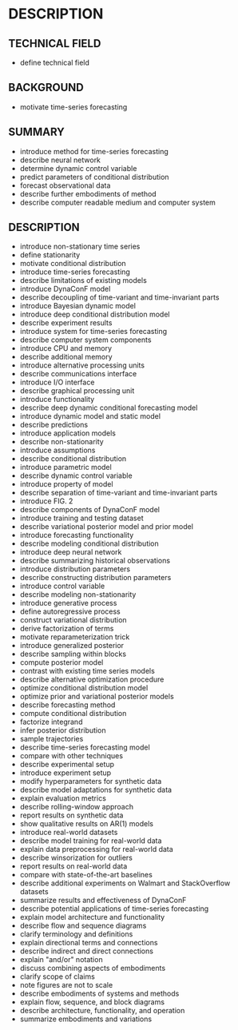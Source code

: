 # DESCRIPTION

## TECHNICAL FIELD

- define technical field

## BACKGROUND

- motivate time-series forecasting

## SUMMARY

- introduce method for time-series forecasting
- describe neural network
- determine dynamic control variable
- predict parameters of conditional distribution
- forecast observational data
- describe further embodiments of method
- describe computer readable medium and computer system

## DESCRIPTION

- introduce non-stationary time series
- define stationarity
- motivate conditional distribution
- introduce time-series forecasting
- describe limitations of existing models
- introduce DynaConF model
- describe decoupling of time-variant and time-invariant parts
- introduce Bayesian dynamic model
- introduce deep conditional distribution model
- describe experiment results
- introduce system for time-series forecasting
- describe computer system components
- introduce CPU and memory
- describe additional memory
- introduce alternative processing units
- describe communications interface
- introduce I/O interface
- describe graphical processing unit
- introduce functionality
- describe deep dynamic conditional forecasting model
- introduce dynamic model and static model
- describe predictions
- introduce application models
- describe non-stationarity
- introduce assumptions
- describe conditional distribution
- introduce parametric model
- describe dynamic control variable
- introduce property of model
- describe separation of time-variant and time-invariant parts
- introduce FIG. 2
- describe components of DynaConF model
- introduce training and testing dataset
- describe variational posterior model and prior model
- introduce forecasting functionality
- describe modeling conditional distribution
- introduce deep neural network
- describe summarizing historical observations
- introduce distribution parameters
- describe constructing distribution parameters
- introduce control variable
- describe modeling non-stationarity
- introduce generative process
- define autoregressive process
- construct variational distribution
- derive factorization of terms
- motivate reparameterization trick
- introduce generalized posterior
- describe sampling within blocks
- compute posterior model
- contrast with existing time series models
- describe alternative optimization procedure
- optimize conditional distribution model
- optimize prior and variational posterior models
- describe forecasting method
- compute conditional distribution
- factorize integrand
- infer posterior distribution
- sample trajectories
- describe time-series forecasting model
- compare with other techniques
- describe experimental setup
- introduce experiment setup
- modify hyperparameters for synthetic data
- describe model adaptations for synthetic data
- explain evaluation metrics
- describe rolling-window approach
- report results on synthetic data
- show qualitative results on AR(1) models
- introduce real-world datasets
- describe model training for real-world data
- explain data preprocessing for real-world data
- describe winsorization for outliers
- report results on real-world data
- compare with state-of-the-art baselines
- describe additional experiments on Walmart and StackOverflow datasets
- summarize results and effectiveness of DynaConF
- describe potential applications of time-series forecasting
- explain model architecture and functionality
- describe flow and sequence diagrams
- clarify terminology and definitions
- explain directional terms and connections
- describe indirect and direct connections
- explain "and/or" notation
- discuss combining aspects of embodiments
- clarify scope of claims
- note figures are not to scale
- describe embodiments of systems and methods
- explain flow, sequence, and block diagrams
- describe architecture, functionality, and operation
- summarize embodiments and variations

